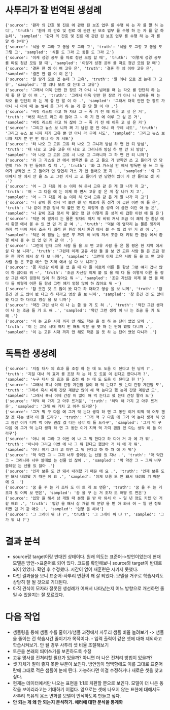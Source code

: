 # 사투리가 잘 번역된 생성례

```
{'source': '환자 의 간호 및 진료 에 관련 된 보조 업무 를 수행 하 는 자 를 말 하 는디', 'truth': '환자 의 간호 및 진료 에 관련 된 보조 업무 를 수행 하 는 자 를 말 하 는데', 'sampled': '환자 의 간호 및 진료 에 관련 된 보조 업무 를 수행 하 는 자 를 말 하 는데'}
{'source': '식물 도 그라 고 동물 도 그라 고', 'truth': '식물 도 그렇 고 동물 도 그렇 고', 'sampled': '식물 도 그라 고 동물 도 그라 고'}
{'source': '이케 성경 공부 를 따로 청년 모임 할 때', 'truth': '이렇게 성경 공부 를 따로 청년 모임 할 때', 'sampled': '이렇게 성경 공부 를 따로 청년 모임 할 때'}
{'source': '결혼 한 셈 이 여 고유 은', 'truth': '결혼 한 셈 이야 고유 은', 'sampled': '결혼 한 셈 이 이 은'}
{'source': '알 랑가 모르 겠 는데 그 고유', 'truth': '알 려나 모르 겠 는데 그 고유', 'sampled': '알 려나 모르 겠 는데 그 고유'}
{'source': '그래서 더욱 만만 한 장르 가 아니 니 넘어올 때 는 각오 를 단단히 하 는 게 좋 단 말 이 여 .', 'truth': '그래서 더욱 만만 한 장르 가 아니 니 넘어올 때 는 각오 를 단단히 하 는 게 좋 단 말 이 야 .', 'sampled': '그래서 더욱 만만 한 장르 가 아니 니 마이 때 는 벌써 를 그러 하 는 게 좋 단 말 이 야 .'}
{'source': '버킷 리스트 라고 하 자녀 그 ~ 죽 기 전 에 이루 고 싶 은 거', 'truth': '버킷 리스트 라고 하 잖아 그 ~ 죽 기 전 에 이루 고 싶 은 거', 'sampled': '버킷 리스트 라고 하 잖아 그 ~ 죽 기 전 에 이루 고 싶 은 거'}
{'source': '그리고 뉴스 보 니까 쩌 기 남원 뿐 만 아니 라 구례 시도', 'truth': '그리고 뉴스 보 니까 저기 고유 뿐 만 아니 라 구례 시도', 'sampled': '그리고 뉴스 보 니까 저기 뿐 만 만 아니 라 지 시도'}
{'source': '텨 나오 고 고유 고유 텨 나오 고 그니까 방심 하 면 안 되 방심', 'truth': '텨 나오 고 고유 고유 텨 나오 고 그러니까 방심 하 면 안 되 방심', 'sampled': '아 나오 고 고유 고유 시 나오 고 그러니까 그 하 면 안 되 니까'}
{'source': '와 그 가스실 안 에서 방독면 을 쓰 고 들으 가 방독면 쓰 고 들어가 면 당연히 가스 가 안 들어오 겄 지 .', 'truth': '와 그 가스실 안 에서 방독면 을 쓰 고 들어가 방독면 쓰 고 들어가 면 당연히 가스 가 안 들어오 겠 지 .', 'sampled': '와 그 아야지 안 에서 안 을 쓰 고 그런 가지 고 고 들어가 면 당연히 많이 가 안 들어오 겠 지 .'}
{'source': '어 ~ 그 다음 에 는 이제 하 믄서 고유 같 은 게 잘 나가 지 고', 'truth': '어 ~ 그 다음 에 는 이제 하 면서 고유 같 은 게 잘 나가 지 고', 'sampled': '어 ~ 그 다음 에 는 이제 하 면서 고유 같 은 게 잘 나가 지 고'}
{'source': '나 같이 쫌 정서 막 불안 했 던 이르케 좀 성격 이 급한 이런 애 들 은', 'truth': '나 같이 조금 정서 막 불안 했 던 이렇게 좀 성격 이 급한 이런 애 들 은', 'sampled': '나 같이 조금 정서 막 불안 했 던 이렇게 좀 성격 이 급한 이런 애 들 은'}
{'source': '덕분 에 옆자리 는 물론 뒷자리 까지 싹 비워 져서 조금 더 쾌적 한 환상 에서 환경 에서 볼 수 있 었 던 거 같 여 .', 'truth': '덕분 에 옆자리 는 물론 뒷자리 까지 싹 비워 져서 조금 더 쾌적 한 환상 에서 환경 에서 볼 수 있 었 던 거 같 아 .', 'sampled': '덕분 에 힘들 는 물론 무 까지 싹 비워 져서 조금 더 키워 한 환상 에서 환경 에서 볼 수 있 었 던 거 같 아 .'}
{'source': '그런데 인자 고유 사람 들 을 보 면 고유 사람 들 은 쫌 평온 한 지역 에서 살 다 보 니까', 'truth': '그런데 이제 고유 사람 들 을 보 면 고유 사람 들 은 조금 평온 한 지역 에서 살 다 보 니까', 'sampled': '그런데 이제 고유 사람 들 을 보 면 고유 사람 들 은 조금 에스 한 지역 에서 살 다 보 니까'}
{'source': '쫌 자신감 이제 붙 었 을 때 다 들 이르케 어른 들 항상 그런 얘기 겁나 많이 하 잖아요 뭐 ~', 'truth': '조금 자신감 이제 붙 었 을 때 다 들 이렇게 어른 들 항상 그런 얘기 굉장히 많이 하 잖아요 뭐 ~', 'sampled': '조금 자신감 이제 붙 었 을 때 다 들 이렇게 어른 들 항상 그런 얘기 엄청 많이 하 잖아요 뭐 ~'}
{'source': '참 웃긴 것 도 많이 봤 다고 하 더라고 영상 을 보 니께', 'truth': '참 웃긴 것 도 많이 봤 다고 하 더라고 영상 을 보 니까', 'sampled': '참 웃긴 것 도 많이 봤 다고 하 더라고 영상 을 보 니까'}
{'source': '약간 그런 생각 이 나 는 쫌 들 기 도 혀 .', 'truth': '약간 그런 생각 이 나 는 조금 들 기 도 해 .', 'sampled': '약간 그런 생각 이 나 는 조금 들 기 도 해 .'}
{'source': '이 는 고유 시대 까지 만 해도 학문 을 뜻 하 는 단어 였었 당께 .', 'truth': '이 는 고유 시대 까지 만 해도 학문 을 뜻 하 는 단어 였었 다니까 .', 'sampled': '이 는 고유 시대 까지 만 해도 학문 을 뜻 하 는 단어 였었 다니까 .'}
```

# 독특한 생성례

```
{'source': '지질 대사 의 효과 를 조정 하 는 데 도 도움 이 된다고 한 당게 ?', 'truth': '지질 대사 의 효과 를 조정 하 는 데 도 도움 이 된다고 한다니까 ?', 'sampled': '누구 대사 의 효과 를 조정 하 는 데 도 도움 이 된다고 한 ?'}
{'source': '그래서 혹시 이제 간장 계란밥 많이 해 먹 는다고 했 는디 간장 계란밥 도', 'truth': '그래서 혹시 이제 간장 계란밥 많이 해 먹 는다고 했 는데 간장 계란밥 도', 'sampled': '그래서 혹시 이제 간장 어 많이 해 먹 는다고 했 는데 간장 짤라 도'}
{'source': '허덕 해 가지 고 아주 뜨거운', 'truth': '허덕 해 가지 고 아주 뜨거운', 'sampled': '그래 해 가지 고 아주 뜨거운'}
{'source': '그거 먹 구 다음 에 그거 먹 는다 생각 하 면 그 동안 이거 티백 먹 어두 괜찮 겠 다는 생각 이 들 드라구', 'truth': '그거 먹 구 다음 에 그거 먹 는다 생각 하 면 그 동안 이거 티백 먹 어두 괜찮 겠 다는 생각 이 들 드라구', 'sampled': '그거 먹 구 다음 에 그거 먹 는다 생각 하 면 그 동안 이거 지역 먹 가지 괜찮 겠 다는 생각 이 들 더라구'}
{'source': '아니 여 그라 고 이번 에 나 그 뭐 한다고 하 디야 거 차 에 가 뭐', 'truth': '아니야 그리고 이번 에 나 그 뭐 한다고 했잖아 거 차 에 가 뭐', 'sampled': '아니 여기 그러 고 이번 그 뭐 한다고 하 하 차 에 가 뭐'}
{'source': '막 약간 그 ~ 그까 너무 쓸데없 는 선물 있 자녀 .', 'truth': '막 약간 그 ~ 그러니까 너무 쓸데없 는 선물 있 잖아 .', 'sampled': '막 약간 그 ~ 그까 너무 쓸데없 는 선물 있 잖아 .'}
{'source': '인자 보름 도 안 돼서 내려왔 기 때문 에 요 .', 'truth': '인제 보름 도 안 돼서 내려왔 기 때문 에 요 .', 'sampled': '이제 보름 도 안 돼서 내려왔 기 때문 에 요 .'}
{'source': '꿈 을 꾸 는 거 조차 도 어 트 게 보 면은', 'truth': '꿈 을 꾸 는 거 조차 도 어찌 보 면은', 'sampled': '꿈 을 꾸 는 거 조차 도 어떻 트 면은'}
{'source': '입양 을 해서 삼 개월 때 분양 을 받 아 와서 어 ~ 일 년 정도 키웠 던 거 같 애요 .', 'truth': '입양 을 해서 삼 개월 때 분양 을 받 아 와서 어 ~ 일 년 정도 키웠 던 거 같 애요 .', 'sampled': '입양 을 해서'}
{'source': '그 그래이 뭐 냐 ?', 'truth': '그 그래이 뭐 냐 ?', 'sampled': '그 가 뭐 냐 ?'}
```

# 결과 분석

* source랑 target이랑 반대인 상태이다. 원래 의도는 표준어->방언이었는데 현재 모델은 방언->표준어로 되어 있다. 코드를 확인해보니 source와 target이 반대로 되어 있었다. 확인 후 수정했다. 시간이 없어 재훈련은 시키지 못했다.
* 다만 결과물을 보니 표준어-사투리 변환이 꽤 잘 되었다. 모델을 거꾸로 학습시켜도 상당히 잘 될 것으로 기대된다.
* 아직 견식이 모자라 잘못된 생성례가 어째서 나타났는지 어느 방향으로 개선하면 줄일 수 있을지는 잘 모르겠다.

# 다음 작업

* 샘플링을 통해 샘플 수를 줄이기/샘플 과정에서 사투리 샘플 비율 늘려보기 -> 샘플을 줄이는 건 학습시간 줄이기가 목적이다. - 입력 출력이 같은 셋에 대해 제외하고 학습시켜보기. 안 될 경우 사투리 셋 비율 조절해보기
* 토큰을 본래의 띄어쓰기를 보존하도록 수정
* 고유 명사를 전처리할 필요가 있을까? 아니면 더 나은 전처리 방법이 있을까?
* 셋 자체가 질이 좋지 못한 부분이 보인다. 방언임이 명백함에도 이를 그대로 표준어 란에 그대로 적은 샘플이 눈에 띈다. 가능하다면 이걸 수정하거나 새로운 셋을 찾고 싶다.
* 현재는 데이터에서만 나오는 표현을 1:1로 치환할 뿐으로 보인다. 모델이 더 나은 동작을 보이리라고는 기대하기 어렵다. 앞으로는 셋에 나오지 않는 표현에 대해서도 사투리 특유의 음소 변화를 모델이 인식하도록 만들고 싶다.
* **안 되는 게 왜 안 되는지 분석하기. 에러에 대한 분석을 통계화**
